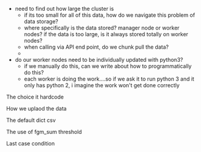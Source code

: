 - need to find out how large the cluster is
    - if its too small for all of this data, how do we navigate this problem of data storage?
    - where specifically is the data stored? manager node or worker nodes? if the data is too large, is it always stored totally on worker nodes?
    - when calling via API end point, do we chunk pull the data? 
    - 
- do our worker nodes need to be individually updated with python3? 
    - if we manually do this, can we write about how to programmatically do this? 
    - each worker is doing the work....so if we ask it to run python 3 and it only has python 2, i imagine the work won't get done correctly


The choice it hardcode

How we uplaod the data

The default dict csv

The use of fgm_sum threshold

Last case condition